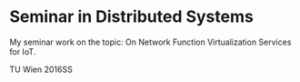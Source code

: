 # Seminar in Distributed Systems
My seminar work on the topic: On Network Function Virtualization Services for IoT. 

TU Wien 2016SS
